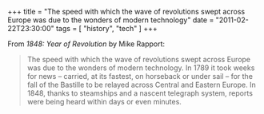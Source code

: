 +++
title = "The speed with which the wave of revolutions swept across Europe was due to the wonders of modern technology"
date = "2011-02-22T23:30:00"
tags = [ "history", "tech" ]
+++

From *1848: Year of Revolution* by Mike Rapport:

> The speed with which the wave of revolutions swept across Europe was
> due to the wonders of modern technology. In 1789 it took weeks for
> news – carried, at its fastest, on horseback or under sail – for the
> fall of the Bastille to be relayed across Central and Eastern Europe.
> In 1848, thanks to steamships and a nascent telegraph system, reports
> were being heard within days or even minutes.
